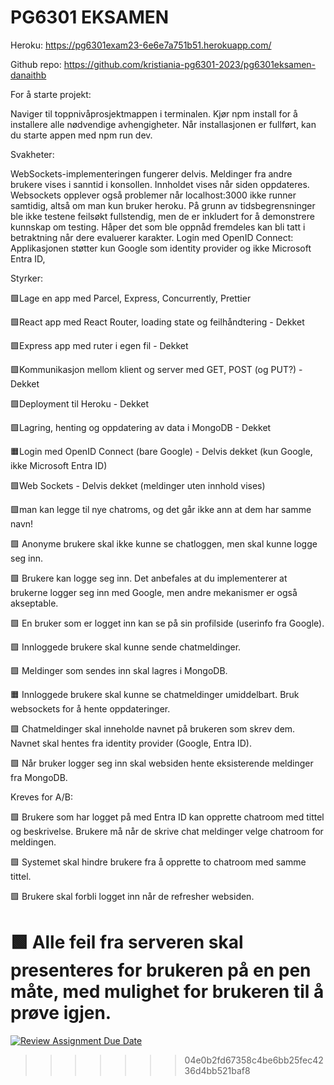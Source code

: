 
# PG6301 EKSAMEN

Heroku:
https://pg6301exam23-6e6e7a751b51.herokuapp.com/

Github repo:
https://github.com/kristiania-pg6301-2023/pg6301eksamen-danaithb

For å starte projekt:

Naviger til toppnivåprosjektmappen i terminalen.
Kjør npm install for å installere alle nødvendige avhengigheter.
Når installasjonen er fullført, kan du starte appen med npm run dev.

Svakheter:

WebSockets-implementeringen fungerer delvis. Meldinger fra andre brukere vises i sanntid i konsollen. Innholdet vises når siden oppdateres. Websockets opplever også problemer når localhost:3000 ikke runner samtidig, altså om man kun bruker heroku.
På grunn av tidsbegrensninger ble ikke testene feilsøkt fullstendig, men de er inkludert for å demonstrere kunnskap om testing. Håper det som ble oppnåd fremdeles kan bli tatt i betraktning når dere evaluerer karakter.
Login med OpenID Connect: Applikasjonen støtter kun Google som identity provider og ikke Microsoft Entra ID,

Styrker:

🟩Lage en app med Parcel, Express, Concurrently, Prettier

🟩React app med React Router, loading state og feilhåndtering - Dekket

🟩Express app med ruter i egen fil - Dekket

🟩Kommunikasjon mellom klient og server med GET, POST (og PUT?) - Dekket

🟩Deployment til Heroku - Dekket

🟩Lagring, henting og oppdatering av data i MongoDB - Dekket

🟧Login med OpenID Connect (bare Google) - Delvis dekket (kun Google, ikke Microsoft Entra ID)

🟩Web Sockets - Delvis dekket (meldinger uten innhold vises)

🟩man kan legge til nye chatroms, og det går ikke ann at dem har samme navn!

🟩 Anonyme brukere skal ikke kunne se chatloggen, men skal kunne logge seg inn.

🟩 Brukere kan logge seg inn. Det anbefales at du implementerer at brukerne logger seg inn med Google, men andre mekanismer er også akseptable.

🟩 En bruker som er logget inn kan se på sin profilside (userinfo fra Google).

🟩 Innloggede brukere skal kunne sende chatmeldinger.

🟩 Meldinger som sendes inn skal lagres i MongoDB.

🟧 Innloggede brukere skal kunne se chatmeldinger umiddelbart. Bruk websockets for å hente oppdateringer.

🟩 Chatmeldinger skal inneholde navnet på brukeren som skrev dem. Navnet skal hentes fra identity provider (Google, Entra ID).

🟩 Når bruker logger seg inn skal websiden hente eksisterende meldinger fra MongoDB.

Kreves for A/B:

🟩 Brukere som har logget på med Entra ID kan opprette chatroom med tittel og beskrivelse. Brukere må når de skrive chat meldinger velge chatroom for meldingen.

🟩 Systemet skal hindre brukere fra å opprette to chatroom med samme tittel.

🟩 Brukere skal forbli logget inn når de refresher websiden.

🟩 Alle feil fra serveren skal presenteres for brukeren på en pen måte, med mulighet for brukeren til å prøve igjen.
=======
[![Review Assignment Due Date](https://classroom.github.com/assets/deadline-readme-button-24ddc0f5d75046c5622901739e7c5dd533143b0c8e959d652212380cedb1ea36.svg)](https://classroom.github.com/a/pgC2zHhI)
>>>>>>> 04e0b2fd67358c4be6bb25fec4236d4bb521baf8

